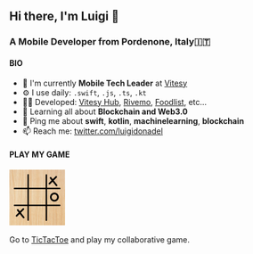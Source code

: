 ## Hi there, I'm Luigi 👋

### A Mobile Developer from Pordenone, Italy🇮🇹

#### BIO

- 🏢 I'm currently **Mobile Tech Leader** at [Vitesy](https://vitesy.com)
- ⚙️ I use daily: `.swift`, `.js`, `.ts`, `.kt`
- 🧑‍💻 Developed: [Vitesy Hub](https://apps.apple.com/it/app/vitesy-hub/id1459078334), [Rivemo](https://play.google.com/store/apps/details?id=it.wedigital.rivemo&hl=it&gl=US), [Foodlist](https://apps.apple.com/us/app/foodlist/id1407984350), etc…
- 🌱 Learning all about **Blockchain and Web3.0**
- 💬 Ping me about **swift**, **kotlin**, **machinelearning**, **blockchain**
- 📫 Reach me: [twitter.com/luigidonadel](https://twitter.com/luigidonadel)


#### PLAY MY GAME
<img src="https://github.com/donadev/TicTacToe/blob/main/games/current/output.png?raw=true" width="100" height="100" />

Go to [TicTacToe](https://github.com/donadev/TicTacToe) and play my collaborative game.
